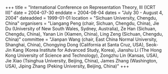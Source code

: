 +++
title = "International Conference on Representation Theory, III (ICRT III)"
date = 2004-07-30
enddate = 2004-08-04
dates = "July 30 - August 4, 2004"
dateadded = 1999-01-01
location = "Sichuan University, Chengdu, China"
organisers = "Liangang Peng (chair, Sichuan, Chengdu, China), Jie Du (University of New South Wales, Sydney, Australia), Ze Han (Sichuan, Chengdu, China), Yanan Lin (Xiamen, China), Ling Zeng (Sichuan, Chengdu, China)"
committee = "Jianpan Wang (chair, East China Normal University, Shanghai, China), Chongying Dong (California at Santa Cruz, USA), Seok-Jin Kang (Korea Institute for Advanced Study, Korea), Jianshu Li (The Hong Kong University of Science and Technology), Zongzhu Lin (Kansas, USA), Jie Xiao (Tsinghua University, Beijing, China), James Zhang (Washington, USA), Jiping Zhang (Peking University, Beijing, China)"
+++

